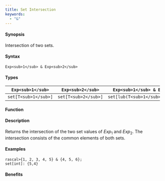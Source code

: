 ```yaml
---
title: Set Intersection
keywords:
  - "&"
---
```


#### Synopsis

Intersection of two sets.

#### Syntax

`Exp<sub>1</sub> & Exp<sub>2</sub>`

#### Types


| `Exp<sub>1</sub>`    |  `Exp<sub>2</sub>`      | `Exp<sub>1</sub> & Exp<sub>2</sub>`      |
| --- | --- | --- |
| `set[T<sub>1</sub>]` |  `set[T<sub>2</sub>]`   | `set[lub(T<sub>1</sub>,T<sub>2</sub>)]`  |


#### Function

#### Description

Returns the intersection of the two set values of _Exp_<sub>1</sub> and _Exp_<sub>2</sub>.
The intersection consists of the common elements of both sets.

#### Examples


```rascal-shell
rascal>{1, 2, 3, 4, 5} & {4, 5, 6};
set[int]: {5,4}
```

#### Benefits


